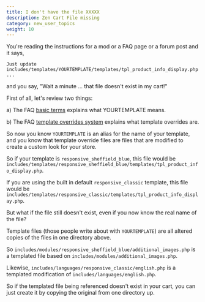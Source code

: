 ```yaml
---
title: I don't have the file XXXXX
description: Zen Cart File missing 
category: new_user_topics
weight: 10
---
```


You're reading the instructions for a mod or a FAQ page or a forum post
and it says, 

```
Just update includes/templates/YOURTEMPLATE/templates/tpl_product_info_display.php ... 
```

and you say, "Wait a minute ... that file doesn't exist in my cart!" 

First of all, let's review two things: 

a) The FAQ [basic terms](/user/first_steps/basic_terms/) explains what YOURTEMPLATE means. 

b) The FAQ [template overrides system](/user/template/template_overrides/) explains what template overrides are.


So now you know `YOURTEMPLATE` is an alias for the name of your template,
and you know that template override files are files that are modified 
to create a custom look for your store. 

So if your template is `responsive_sheffield_blue`, this file would be 
`includes/templates/responsive_sheffield_blue/templates/tpl_product_info_display.php`. 

If you are using the built in default `responsive_classic` template, 
this file would be `includes/templates/responsive_classic/templates/tpl_product_info_display.php`. 

But what if the file still doesn't exist, even if you now know the real 
name of the file? 

Template files (those people write about with `YOURTEMPLATE`) are all
altered copies of the files in one directory above. 

So `includes/modules/responsive_sheffield_blue/additional_images.php` is a templated file based on `includes/modules/additional_images.php`.

Likewise, `includes/languages/responsive_classic/english.php` is a templated modification of `includes/languages/english.php`.

So if the templated file being referenced doesn't exist in your cart, you can 
just create it by copying the original from one directory up. 

